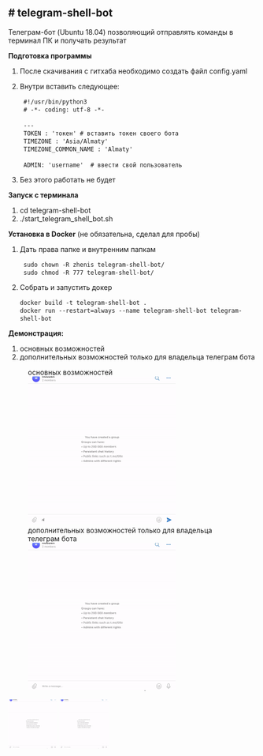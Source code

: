 <h2># telegram-shell-bot</h2>

Телеграм-бот (Ubuntu 18.04) позволяющий отправлять команды в терминал ПК и получать результат

**Подготовка программы**
1. После скачивания с гитхаба необходимо создать файл config.yaml
2. Внутри вставить следующее:
        
        #!/usr/bin/python3
        # -*- coding: utf-8 -*-

        ---
        TOKEN : 'токен' # вставить токен своего бота
        TIMEZONE : 'Asia/Almaty'
        TIMEZONE_COMMON_NAME : 'Almaty'

        ADMIN: 'username'  # ввести свой пользователь
3. Без этого работать не будет

**Запуск с терминала**
1. cd telegram-shell-bot
2. ./start_telegram_shell_bot.sh


**Установка в Docker** (не обязательна, сделал для пробы)

1. Дать права папке и внутренним папкам

        sudo chown -R zhenis telegram-shell-bot/
        sudo chmod -R 777 telegram-shell-bot/

2. Собрать и запустить докер

       docker build -t telegram-shell-bot .
       docker run --restart=always --name telegram-shell-bot telegram-shell-bot

**Демонстрация:**
1. основных возможностей <br>
2. дополнительных возможностей только для владельца телеграм бота

<p><figure><figcaption>основных возможностей</figcaption>
<img class="aligncenter" src="https://github.com/zhenisduissekov/telegram-shell-bot/blob/master/images/overview.gif" width="300" height="300" 
/>
&nbsp;&nbsp;&nbsp;
<figcaption>дополнительных возможностей только для владельца телеграм бота</figcaption>
<img class="aligncenter" src="https://github.com/zhenisduissekov/telegram-shell-bot/blob/master/images/extra.gif"  width="300" height="300" />
</figure>
</p>

<p> <title>основных возможностей</title>
<img src="https://github.com/zhenisduissekov/telegram-shell-bot/blob/master/images/extra.gif" width="100px" height="100px">
<title>основных возможностей</title>
<img src="https://github.com/zhenisduissekov/telegram-shell-bot/blob/master/images/extra.gif" width="100px" height="100px"> 
</p>



